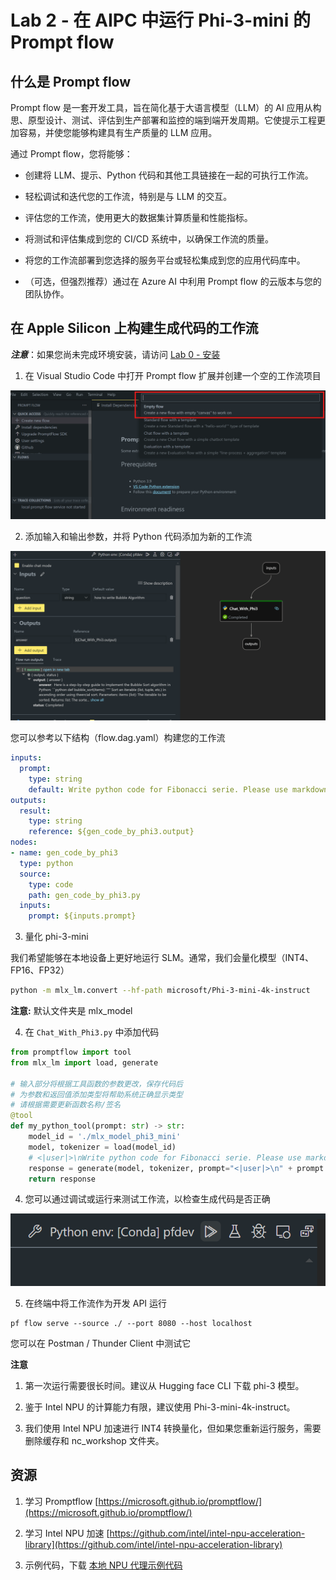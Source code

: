 # Lab 2 - 在 AIPC 中运行 Phi-3-mini 的 Prompt flow

## 什么是 Prompt flow

Prompt flow 是一套开发工具，旨在简化基于大语言模型（LLM）的 AI 应用从构思、原型设计、测试、评估到生产部署和监控的端到端开发周期。它使提示工程更加容易，并使您能够构建具有生产质量的 LLM 应用。

通过 Prompt flow，您将能够：

- 创建将 LLM、提示、Python 代码和其他工具链接在一起的可执行工作流。

- 轻松调试和迭代您的工作流，特别是与 LLM 的交互。

- 评估您的工作流，使用更大的数据集计算质量和性能指标。

- 将测试和评估集成到您的 CI/CD 系统中，以确保工作流的质量。

- 将您的工作流部署到您选择的服务平台或轻松集成到您的应用代码库中。

- （可选，但强烈推荐）通过在 Azure AI 中利用 Prompt flow 的云版本与您的团队协作。

## 在 Apple Silicon 上构建生成代码的工作流

***注意***：如果您尚未完成环境安装，请访问 [Lab 0 - 安装](./01.Installations.md)

1. 在 Visual Studio Code 中打开 Prompt flow 扩展并创建一个空的工作流项目

![create](../../../../../../../imgs/07/01/pf_create.png)

2. 添加输入和输出参数，并将 Python 代码添加为新的工作流

![flow](../../../../../../../imgs/07/01/pf_flow.png)

您可以参考以下结构（flow.dag.yaml）构建您的工作流

```yaml
inputs:
  prompt:
    type: string
    default: Write python code for Fibonacci serie. Please use markdown as output
outputs:
  result:
    type: string
    reference: ${gen_code_by_phi3.output}
nodes:
- name: gen_code_by_phi3
  type: python
  source:
    type: code
    path: gen_code_by_phi3.py
  inputs:
    prompt: ${inputs.prompt}
```

3. 量化 phi-3-mini

我们希望能够在本地设备上更好地运行 SLM。通常，我们会量化模型（INT4、FP16、FP32）

```bash
python -m mlx_lm.convert --hf-path microsoft/Phi-3-mini-4k-instruct
```

**注意:** 默认文件夹是 mlx_model

4. 在 `Chat_With_Phi3.py` 中添加代码

```python
from promptflow import tool
from mlx_lm import load, generate

# 输入部分将根据工具函数的参数更改，保存代码后
# 为参数和返回值添加类型将帮助系统正确显示类型
# 请根据需要更新函数名称/签名
@tool
def my_python_tool(prompt: str) -> str:
    model_id = './mlx_model_phi3_mini'
    model, tokenizer = load(model_id)
    # <|user|>\nWrite python code for Fibonacci serie. Please use markdown as output<|end|>\n<|assistant|>
    response = generate(model, tokenizer, prompt="<|user|>\n" + prompt  + "<|end|>\n<|assistant|>", max_tokens=2048, verbose=True)
    return response
```

4. 您可以通过调试或运行来测试工作流，以检查生成代码是否正确

![RUN](../../../../../../../imgs/07/01/pf_run.png)

5. 在终端中将工作流作为开发 API 运行

```
pf flow serve --source ./ --port 8080 --host localhost
```

您可以在 Postman / Thunder Client 中测试它

**注意**

1. 第一次运行需要很长时间。建议从 Hugging face CLI 下载 phi-3 模型。

2. 鉴于 Intel NPU 的计算能力有限，建议使用 Phi-3-mini-4k-instruct。

3. 我们使用 Intel NPU 加速进行 INT4 转换量化，但如果您重新运行服务，需要删除缓存和 nc_workshop 文件夹。

## 资源

1. 学习 Promptflow [https://microsoft.github.io/promptflow/](https://microsoft.github.io/promptflow/)

2. 学习 Intel NPU 加速 [https://github.com/intel/intel-npu-acceleration-library](https://github.com/intel/intel-npu-acceleration-library)

3. 示例代码，下载 [本地 NPU 代理示例代码](../../../../../../../code/07.Lab//translations/zh-cn/01/AIPC/local-npu-agent/)